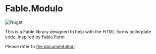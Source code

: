 Fable.Modulo
============

![Nuget](https://img.shields.io/nuget/v/Fable.Modulo)

This is a Fable library designed to help with the HTML forms boilerplate code, inspired by [Fable.Form](https://mangelmaxime.github.io/Fable.Form/)

Please refer to [the documentation](https://avalente.github.io/fable-modulo)
